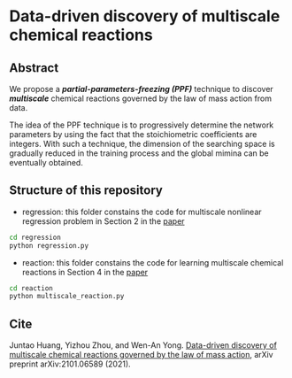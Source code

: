   

# Data-driven discovery of multiscale chemical reactions

## Abstract

We propose a ***partial-parameters-freezing (PPF)*** technique to discover ***multiscale*** chemical reactions governed by the law of mass action from data. 

The idea of the PPF technique is to progressively determine the network parameters by using the fact that the stoichiometric coefficients are integers. With such a technique, the dimension of the searching space is gradually reduced in the training process and the global mimina can be eventually obtained.

  

## Structure of this repository

  

  

- regression: this folder constains the code for multiscale nonlinear regression problem in Section 2 in the [paper](https://arxiv.org/abs/2101.06589)

```sh
cd regression
python regression.py
```

  

- reaction: this folder constains the code for learning multiscale chemical reactions in Section 4 in the [paper](https://arxiv.org/abs/2101.06589)

```sh
cd reaction
python multiscale_reaction.py
```
  

## Cite
Juntao Huang, Yizhou Zhou, and Wen-An Yong. [Data-driven discovery of multiscale chemical reactions governed by the law of mass action](https://arxiv.org/abs/2101.06589), arXiv preprint arXiv:2101.06589 (2021).